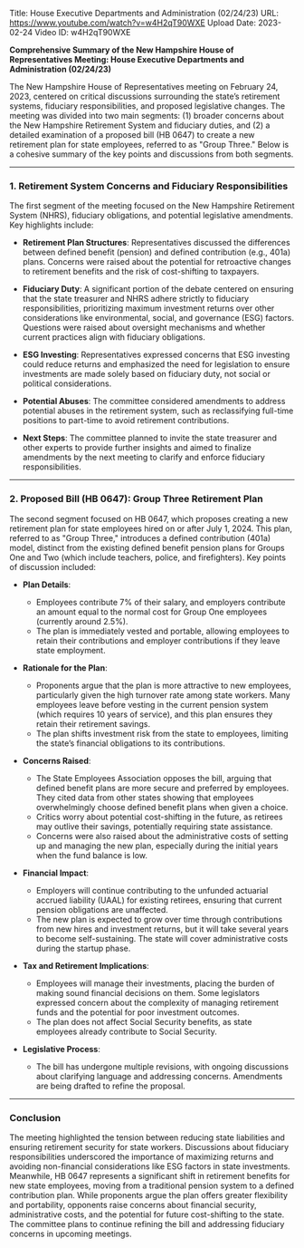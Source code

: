 Title: House Executive Departments and Administration (02/24/23)
URL: https://www.youtube.com/watch?v=w4H2qT90WXE
Upload Date: 2023-02-24
Video ID: w4H2qT90WXE

**Comprehensive Summary of the New Hampshire House of Representatives Meeting: House Executive Departments and Administration (02/24/23)**

The New Hampshire House of Representatives meeting on February 24, 2023, centered on critical discussions surrounding the state’s retirement systems, fiduciary responsibilities, and proposed legislative changes. The meeting was divided into two main segments: (1) broader concerns about the New Hampshire Retirement System and fiduciary duties, and (2) a detailed examination of a proposed bill (HB 0647) to create a new retirement plan for state employees, referred to as "Group Three." Below is a cohesive summary of the key points and discussions from both segments.

---

### **1. Retirement System Concerns and Fiduciary Responsibilities**
The first segment of the meeting focused on the New Hampshire Retirement System (NHRS), fiduciary obligations, and potential legislative amendments. Key highlights include:

- **Retirement Plan Structures**: Representatives discussed the differences between defined benefit (pension) and defined contribution (e.g., 401a) plans. Concerns were raised about the potential for retroactive changes to retirement benefits and the risk of cost-shifting to taxpayers.
  
- **Fiduciary Duty**: A significant portion of the debate centered on ensuring that the state treasurer and NHRS adhere strictly to fiduciary responsibilities, prioritizing maximum investment returns over other considerations like environmental, social, and governance (ESG) factors. Questions were raised about oversight mechanisms and whether current practices align with fiduciary obligations.

- **ESG Investing**: Representatives expressed concerns that ESG investing could reduce returns and emphasized the need for legislation to ensure investments are made solely based on fiduciary duty, not social or political considerations.

- **Potential Abuses**: The committee considered amendments to address potential abuses in the retirement system, such as reclassifying full-time positions to part-time to avoid retirement contributions.

- **Next Steps**: The committee planned to invite the state treasurer and other experts to provide further insights and aimed to finalize amendments by the next meeting to clarify and enforce fiduciary responsibilities.

---

### **2. Proposed Bill (HB 0647): Group Three Retirement Plan**
The second segment focused on HB 0647, which proposes creating a new retirement plan for state employees hired on or after July 1, 2024. This plan, referred to as "Group Three," introduces a defined contribution (401a) model, distinct from the existing defined benefit pension plans for Groups One and Two (which include teachers, police, and firefighters). Key points of discussion included:

- **Plan Details**:
  - Employees contribute 7% of their salary, and employers contribute an amount equal to the normal cost for Group One employees (currently around 2.5%).
  - The plan is immediately vested and portable, allowing employees to retain their contributions and employer contributions if they leave state employment.

- **Rationale for the Plan**:
  - Proponents argue that the plan is more attractive to new employees, particularly given the high turnover rate among state workers. Many employees leave before vesting in the current pension system (which requires 10 years of service), and this plan ensures they retain their retirement savings.
  - The plan shifts investment risk from the state to employees, limiting the state’s financial obligations to its contributions.

- **Concerns Raised**:
  - The State Employees Association opposes the bill, arguing that defined benefit plans are more secure and preferred by employees. They cited data from other states showing that employees overwhelmingly choose defined benefit plans when given a choice.
  - Critics worry about potential cost-shifting in the future, as retirees may outlive their savings, potentially requiring state assistance.
  - Concerns were also raised about the administrative costs of setting up and managing the new plan, especially during the initial years when the fund balance is low.

- **Financial Impact**:
  - Employers will continue contributing to the unfunded actuarial accrued liability (UAAL) for existing retirees, ensuring that current pension obligations are unaffected.
  - The new plan is expected to grow over time through contributions from new hires and investment returns, but it will take several years to become self-sustaining. The state will cover administrative costs during the startup phase.

- **Tax and Retirement Implications**:
  - Employees will manage their investments, placing the burden of making sound financial decisions on them. Some legislators expressed concern about the complexity of managing retirement funds and the potential for poor investment outcomes.
  - The plan does not affect Social Security benefits, as state employees already contribute to Social Security.

- **Legislative Process**:
  - The bill has undergone multiple revisions, with ongoing discussions about clarifying language and addressing concerns. Amendments are being drafted to refine the proposal.

---

### **Conclusion**
The meeting highlighted the tension between reducing state liabilities and ensuring retirement security for state workers. Discussions about fiduciary responsibilities underscored the importance of maximizing returns and avoiding non-financial considerations like ESG factors in state investments. Meanwhile, HB 0647 represents a significant shift in retirement benefits for new state employees, moving from a traditional pension system to a defined contribution plan. While proponents argue the plan offers greater flexibility and portability, opponents raise concerns about financial security, administrative costs, and the potential for future cost-shifting to the state. The committee plans to continue refining the bill and addressing fiduciary concerns in upcoming meetings.